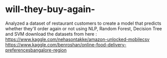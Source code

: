 # will-they-buy-again-
Analyzed a dataset of restaurant customers to create a model that predicts whether they'll order again or not using NLP, Random Forest, Decision Tree and SVM
download the datasets from here :
https://www.kaggle.com/nehasontakke/amazon-unlocked-mobilecsv 
https://www.kaggle.com/benroshan/online-food-delivery-preferencesbangalore-region
